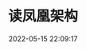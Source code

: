 ---
pageComponent:
  name: Catalogue
  data:
    path: 读凤凰架构
    imgUrl: https://cdn.addai.cn/博客/知识总结/设计模式/面向对象.webp
    description: 原文：[凤凰架构](http://icyfenix.cn/); 立下flag，这是一本好书。当我读第二遍的时候，再来这里写笔记。
title: 读凤凰架构
date: 2022-05-15 22:09:17
permalink: /books/icyfenix
article: false
comment: false
editLink: false
---